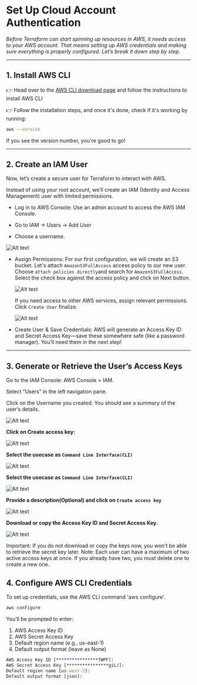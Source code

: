 # Set Up Cloud Account Authentication

*Before Terraform can start spinning up resources in AWS, it needs access to your AWS account. That means setting up AWS credentials and making sure everything is properly configured. Let’s break it down step by step.*

---

## 1. Install AWS CLI

👉 Head over to the [AWS CLI download page](https://docs.aws.amazon.com/cli/latest/userguide/getting-started-install.html) and follow the instructions to install AWS CLI

👉 Follow the installation steps, and once it's done, check if it's working by running:

```cmd
aws --version
```

If you see the version number, you're good to go!

---

## 2. Create an IAM User

Now, let’s create a secure user for Terraform to interact with AWS. 

Instead of using your root account, we’ll create an IAM (Identity and Access Management) user with limited permissions.

- Log in to AWS Console: Use an admin account to access the AWS IAM Console. 

- Go to IAM → Users → Add User 

- Choose a username.

![Alt text](../.pictures/AWS_IAM_User_creation_01.png?raw=true "Intro")

- Assign Permissions:
  For our first configuration, we will create an S3 bucket.
  Let's attach `AmazonS3FullAccess` access policy to our new user.
  Choose `attach policies directly`and search for `AmazonS3FullAccess`. Select the check box against the access policy and click on Next button.
 
  ![Alt text](../.pictures/AWS_IAM_User_creation_02.png?raw=true "Intro")

  If you need access to other AWS services, assign relevant permissions.
  Click `Create User` finalize.
  
  ![Alt text](../.pictures/AWS_IAM_User_creation_03.png?raw=true "Intro")

- Create User & Save Credentials: AWS will generate an Access Key ID and Secret Access Key—save these somewhere safe (like a password manager). You’ll need them in the next step!

---

## 3. Generate or Retrieve the User’s Access Keys
Go to the IAM Console: AWS Console > IAM.

Select “Users” in the left navigation pane.

Click on the Username you created. You should see a summary of the user’s details.

![Alt text](../.pictures/AWS_IAM_User_creation_04.png?raw=true "Intro")

**Click on Create access key:**

![Alt text](../.pictures/AWS_IAM_User_creation_05.png?raw=true "Intro")

**Select the usecase as `Command Line Interface(CLI)`**

![Alt text](../.pictures/AWS_IAM_User_creation_06.png?raw=true "Intro")

**Select the usecase as `Command Line Interface(CLI)`**

![Alt text](../.pictures/AWS_IAM_User_creation_06.png?raw=true "Intro")

**Provide a description(Optional) and click on `Create access key`**

![Alt text](../.pictures/AWS_IAM_User_creation_07.png?raw=true "Intro")

**Download or copy the Access Key ID and Secret Access Key.**

![Alt text](../.pictures/AWS_IAM_User_creation_08.png?raw=true "Intro")

Important: If you do not download or copy the keys now, you won’t be able to retrieve the secret key later.
Note: Each user can have a maximum of two active access keys at once. If you already have two, you must delete one to create a new one.

## 4. Configure AWS CLI Credentials

To set up credentials, use the AWS CLI command 'aws configure'.

```cmd
aws configure
```

You’ll be prompted to enter:

1. AWS Access Key ID
2. AWS Secret Access Key
3. Default region name (e.g., us-east-1)
4. Default output format (leave as None)

```cmd
AWS Access Key ID [****************7WPF]:
AWS Secret Access Key [****************giL/]:
Default region name [us-west-2]:
Default output format [json]:
```

